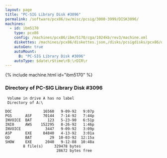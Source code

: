 ```yaml
---
layout: page
title: "PC-SIG Library Disk #3096"
permalink: /software/pcx86/sw/misc/pcsig/3000-3999/DISK3096/
machines:
  - id: ibm5170
    type: pcx86
    config: /machines/pcx86/ibm/5170/cga/1024kb/rev3/machine.xml
    diskettes: /machines/pcx86/diskettes.json,/disks/pcsigdisks/pcx86/diskettes.json
    autoGen: true
    autoMount:
      B: "PC-SIG Library Disk #3096"
    autoType: $date\r$time\rB:\rDIR\r
---
```


{% include machine.html id="ibm5170" %}

### Directory of PC-SIG Library Disk #3096

     Volume in drive A has no label
     Directory of A:\

    DOC              16560   9-09-92   9:07p
    PGS      ASF     70144   7-14-92   7:44p
    INVOICE  BAT       123   5-23-90   6:51p
    INI0     AWS    152295   8-26-92   1:46p
    INVOICE           3447   9-09-92   3:09p
    ASP      EXE     84840   4-13-92   3:01a
    GO       BAT        29  10-03-92  12:15a
    SHOW     EXE      2040   9-12-88  10:48a
            8 file(s)     329478 bytes
                           28672 bytes free
